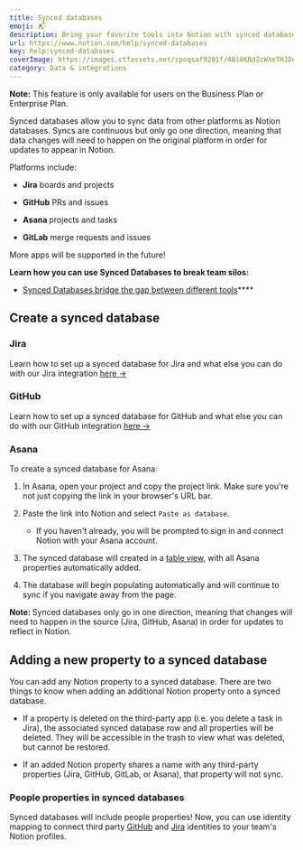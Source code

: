 ```yaml
---
title: Synced databases
emoji: 📬
description: Bring your favorite tools into Notion with synced databases, to keep all of your info in one easily accessible hub 📬
url: https://www.notion.com/help/synced-databases
key: help:synced-databases
coverImage: https://images.ctfassets.net/spoqsaf9291f/4Bl8KBdZcWXeTHJDeLj6JU/65cb09f960742198edd908070827ae4e/Synced_Databases_-_hero.png
category: Data & integrations
---
```


**Note:** This feature is only available for users on the Business Plan or Enterprise Plan.

Synced databases allow you to sync data from other platforms as Notion databases. Syncs are continuous but only go one direction, meaning that data changes will need to happen on the original platform in order for updates to appear in Notion.

Platforms include:

* **Jira** boards and projects

* **GitHub** PRs and issues

* **Asana&#x20;**&#x70;rojects and tasks

* **GitLab** merge requests and issues

More apps will be supported in the future!

**Learn how you can use Synced Databases to break team silos:**

* [Synced Databases bridge the gap between different tools](https://www.notion.com/help/guides/synced-databases-bridge-different-tools)****

## Create a synced database

### **Jira**

Learn how to set up a synced database for Jira and what else you can do with our Jira integration [here →](https://www.notion.com/help/jira#synced-databases)

### **GitHub**

Learn how to set up a synced database for GitHub and what else you can do with our GitHub integration [here →](https://www.notion.com/help/github#create-a-synced-database)

### **Asana**

To create a synced database for Asana:

1. In Asana, open your project and copy the project link. Make sure you're not just copying the link in your browser's URL bar.

2. Paste the link into Notion and select `Paste as database`.

   * If you haven't already, you will be prompted to sign in and connect Notion with your Asana account.

3. The synced database will created in a [table view](https://www.notion.com/help/tables), with all Asana properties automatically added.

4. The database will begin populating automatically and will continue to sync if you navigate away from the page.

**Note:&#x20;**&#x53;ynced databases only go in one direction, meaning that changes will need to happen in the source (Jira, GitHub, Asana) in order for updates to reflect in Notion.

## Adding a new property to a synced database

You can add any Notion property to a synced database. There are two things to know when adding an additional Notion property onto a synced database.

* If a property is deleted on the third-party app (i.e. you delete a task in Jira), the associated synced database row and all properties will be deleted. They will be accessible in the trash to view what was deleted, but cannot be restored.

* If an added Notion property shares a name with any third-party properties (Jira, GitHub, GitLab, or Asana), that property will not sync.

### People properties in synced databases

Synced databases will include people properties! Now, you can use identity mapping to connect third party [GitHub](https://www.notion.com/help/github#create-a-synced-database) and [Jira](https://www.notion.com/help/jira#synced-databases) identities to your team's Notion profiles.
